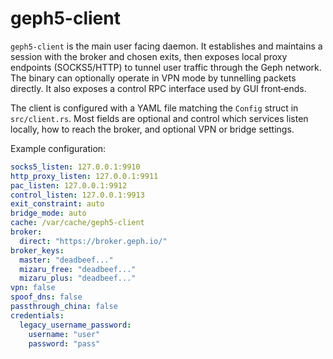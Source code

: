 # geph5-client

`geph5-client` is the main user facing daemon. It establishes and maintains a session with the broker and chosen exits, then exposes local proxy endpoints (SOCKS5/HTTP) to tunnel user traffic through the Geph network.  The binary can optionally operate in VPN mode by tunnelling packets directly.  It also exposes a control RPC interface used by GUI front‑ends.

The client is configured with a YAML file matching the `Config` struct in `src/client.rs`.  Most fields are optional and control which services listen locally, how to reach the broker, and optional VPN or bridge settings.

Example configuration:

```yaml
socks5_listen: 127.0.0.1:9910
http_proxy_listen: 127.0.0.1:9911
pac_listen: 127.0.0.1:9912
control_listen: 127.0.0.1:9913
exit_constraint: auto
bridge_mode: auto
cache: /var/cache/geph5-client
broker:
  direct: "https://broker.geph.io/"
broker_keys:
  master: "deadbeef..."
  mizaru_free: "deadbeef..."
  mizaru_plus: "deadbeef..."
vpn: false
spoof_dns: false
passthrough_china: false
credentials:
  legacy_username_password:
    username: "user"
    password: "pass"
```
